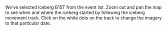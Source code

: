 <p>We've selected Iceberg B15T from the event list. Zoom out and pan the map to see when and where the iceberg started by following the iceberg movement track. Click on the white dots on the track to change the imagery to that particular date.</p>
